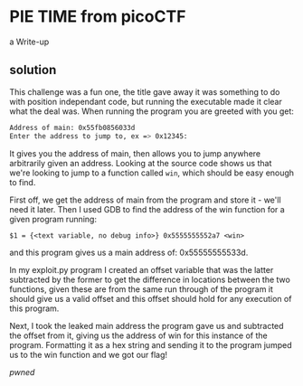 # PIE TIME from picoCTF
a Write-up

## solution

This challenge was a fun one, the title gave away it was something to do with position independant code, but running the executable made it clear what the deal was. When running the program you are greeted with you get:

```bash
Address of main: 0x55fb0856033d
Enter the address to jump to, ex => 0x12345:
```
It gives you the address of main, then allows you to jump anywhere arbitrarily given an address. Looking at the source code shows us that we're looking to jump to a function called `win`, which should be easy enough to find.

First off, we get the address of main from the program and store it - we'll need it later. Then I used GDB to find the address of the win function for a given program running:

`$1 = {<text variable, no debug info>} 0x5555555552a7 <win>`

and this program gives us a main address of: 0x55555555533d.

In my exploit.py program I created an offset variable that was the latter subtracted by the former to get the difference in locations between the two functions, given these are from the same run through of the program it should give us a valid offset and this offset should hold for any execution of this program.

Next, I took the leaked main address the program gave us and subtracted the offset from it, giving us the address of win for this instance of the program. Formatting it as a hex string and sending it to the program jumped us to the win function and we got our flag!

*pwned*